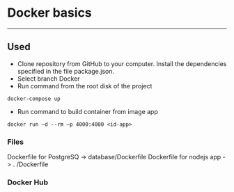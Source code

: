 # Docker basics
***
## Used
* Clone repository from GitHub to your computer. Install the dependencies specified in the file package.json.
* Select branch Docker
* Run command from the root disk of the project
```$xslt
docker-compose up
```
* Run command to build container from image app
```$xslt
docker run –d --rm –p 4000:4000 <id-app>
```
### Files
Dockerfile for PostgreSQ -> database/Dockerfile
Dockerfile for nodejs app -> . /Dockerfile

### Docker Hub

